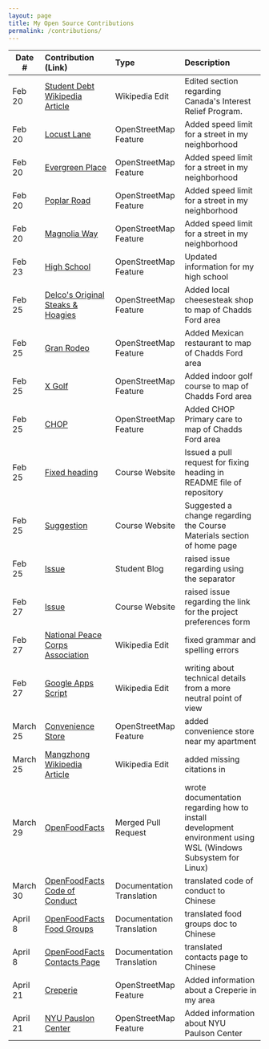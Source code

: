 ```yaml
---
layout: page
title: My Open Source Contributions
permalink: /contributions/
---
```


<!--
Type of the contribution should be "Wikipedia edit", "OpenStreet Map feature", "Documentation", "Course website", "Blog",
"Browser Add-on", etc.

The description should include a brief summary of what you did.

The link should bring us to a public page that shows your contribution. 

Replace the first row with your own contribution. 

-->





| Date #       | Contribution (Link)  | Type  | Description |
|---|:---|:---|:---|
| Feb 20   | [Student Debt Wikipedia Article](https://en.wikipedia.org/w/index.php?title=Student_debt&oldid=1209252999)    | Wikipedia Edit   |   Edited section regarding Canada's Interest Relief Program.    |
|  Feb 20   |  [Locust Lane](https://www.openstreetmap.org/changeset/147713709#map=19/39.87290/-75.55585)   |  OpenStreetMap Feature   |     Added speed limit for a street in my neighborhood |
|  Feb 20   |  [Evergreen Place](https://www.openstreetmap.org/changeset/147713725)   |  OpenStreetMap Feature   |   Added speed limit for a street in my neighborhood   |
|  Feb 20   |  [Poplar Road](https://www.openstreetmap.org/changeset/147713732#map=19/39.87112/-75.55277)   |  OpenStreetMap Feature   |   Added speed limit for a street in my neighborhood   |
|  Feb 20   |  [Magnolia Way](https://www.openstreetmap.org/changeset/147713740#map=17/39.87092/-75.55175)   |  OpenStreetMap Feature   |   Added speed limit for a street in my neighborhood   |
|  Feb 23   |  [High School](https://www.openstreetmap.org/changeset/147739927)   |  OpenStreetMap Feature   |   Updated information for my high school  |
|  Feb 25   |  [Delco's Original Steaks & Hoagies](https://www.openstreetmap.org/changeset/147905684)   |  OpenStreetMap Feature   |   Added local cheesesteak shop to map of Chadds Ford area  |
|  Feb 25   |  [Gran Rodeo](https://www.openstreetmap.org/changeset/147905779#map=19/39.88212/-75.54819)   |  OpenStreetMap Feature   |   Added Mexican restaurant to map of Chadds Ford area  |
|  Feb 25   |  [X Golf](https://www.openstreetmap.org/changeset/147905904)   |  OpenStreetMap Feature   |   Added indoor golf course to map of Chadds Ford area  |
|  Feb 25   |  [CHOP](https://www.openstreetmap.org/changeset/147906117)   |  OpenStreetMap Feature   |   Added CHOP Primary care to map of Chadds Ford area  |
|  Feb 25   |  [Fixed heading](https://github.com/joannakl/ossd/pull/95)   |  Course Website   |   Issued a pull request for fixing heading in README file of repository  |
|  Feb 25   |  [Suggestion](https://github.com/joannakl/ossd/issues/96)   |  Course Website   |   Suggested a change regarding the Course Materials section of home page  |
|  Feb 25   |  [Issue](https://github.com/ossd-s24/tchen0125-weekly/issues/1)   |  Student Blog   |   raised issue regarding using the <!--more--> separator |
|  Feb 27  |  [Issue](https://github.com/joannakl/ossd/issues/100)   |  Course Website   |   raised issue regarding the link for the project preferences form |
|  Feb 27  |  [National Peace Corps Association](https://en.wikipedia.org/w/index.php?title=National_Peace_Corps_Association&oldid=1210685201)   |  Wikipedia Edit   |   fixed grammar and spelling errors |
|  Feb 27  |  [Google Apps Script](https://en.wikipedia.org/w/index.php?title=Google_Apps_Script&oldid=1210686060)   |  Wikipedia Edit   |   writing about technical details from a more neutral point of view |
|  March 25  |  [Convenience Store](https://www.openstreetmap.org/changeset/149145204)   |  OpenStreetMap Feature  |   added convenience store near my apartment |
|  March 25  |  [Mangzhong Wikipedia Article](https://en.wikipedia.org/w/index.php?title=Mangzhong&oldid=1215541204)   |  Wikipedia Edit  |   added missing citations in |
|  March 29  |  [OpenFoodFacts](https://github.com/openfoodfacts/openfoodfacts-server/pull/10047)   |  Merged Pull Request  |   wrote documentation regarding how to install development environment using WSL (Windows Subsystem for Linux) |
|  March 30  |  [OpenFoodFacts Code of Conduct](https://crowdin.com/editor/openfoodfacts/2727/en-zhcn?view=comfortable&filter=basic&value=0)   |  Documentation Translation  |   translated code of conduct to Chinese |
|  April 8  |  [OpenFoodFacts Food Groups](https://crowdin.com/editor/openfoodfacts/2935/en-zhcn?view=comfortable&filter=basic&value=0)   |  Documentation Translation  |   translated food groups doc to Chinese |
|  April 8  |  [OpenFoodFacts Contacts Page](https://crowdin.com/editor/openfoodfacts/2829/en-zhcn?view=comfortable&filter=basic&value=0)   |  Documentation Translation  |   translated contacts page to Chinese |
|  April 21   |  [Creperie](https://www.openstreetmap.org/changeset/147906117)   |  OpenStreetMap Feature   |   Added information about a Creperie in my area  |
|  April 21   |  [NYU Pauslon Center](https://www.openstreetmap.org/changeset/150324471)   |  OpenStreetMap Feature   |   Added information about NYU Paulson Center  |
